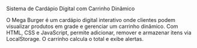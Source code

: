 Sistema de Cardápio Digital com Carrinho Dinâmico

O Mega Burger é um cardápio digital interativo onde clientes podem visualizar produtos em grade e gerenciar um carrinho dinâmico. Com HTML, CSS e JavaScript, permite adicionar, remover e armazenar itens via LocalStorage. O carrinho calcula o total e exibe alertas.
